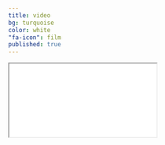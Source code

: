 ```yaml
---
title: video
bg: turquoise
color: white
"fa-icon": film
published: true
---
```



<div class="icontain"><iframe src="//www.youtube.com/embed/Oaoctj4uanY" allowfullscreen></iframe></div>
